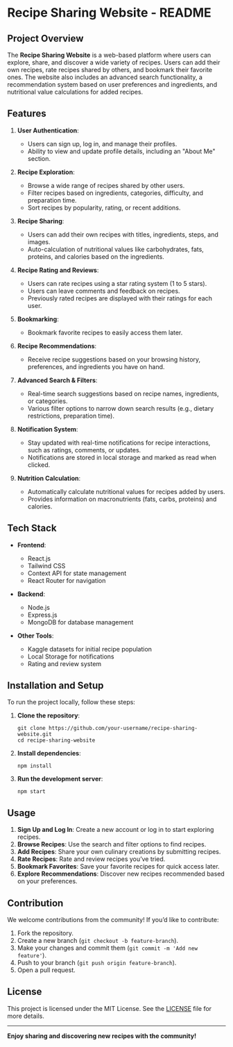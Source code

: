 # Recipe Sharing Website - README

## Project Overview

The **Recipe Sharing Website** is a web-based platform where users can explore, share, and discover a wide variety of recipes. Users can add their own recipes, rate recipes shared by others, and bookmark their favorite ones. The website also includes an advanced search functionality, a recommendation system based on user preferences and ingredients, and nutritional value calculations for added recipes.

## Features

1. **User Authentication**: 
   - Users can sign up, log in, and manage their profiles.
   - Ability to view and update profile details, including an "About Me" section.

2. **Recipe Exploration**:
   - Browse a wide range of recipes shared by other users.
   - Filter recipes based on ingredients, categories, difficulty, and preparation time.
   - Sort recipes by popularity, rating, or recent additions.

3. **Recipe Sharing**:
   - Users can add their own recipes with titles, ingredients, steps, and images.
   - Auto-calculation of nutritional values like carbohydrates, fats, proteins, and calories based on the ingredients.

4. **Recipe Rating and Reviews**:
   - Users can rate recipes using a star rating system (1 to 5 stars).
   - Users can leave comments and feedback on recipes.
   - Previously rated recipes are displayed with their ratings for each user.

5. **Bookmarking**:
   - Bookmark favorite recipes to easily access them later.

6. **Recipe Recommendations**:
   - Receive recipe suggestions based on your browsing history, preferences, and ingredients you have on hand.

7. **Advanced Search & Filters**:
   - Real-time search suggestions based on recipe names, ingredients, or categories.
   - Various filter options to narrow down search results (e.g., dietary restrictions, preparation time).

8. **Notification System**:
   - Stay updated with real-time notifications for recipe interactions, such as ratings, comments, or updates.
   - Notifications are stored in local storage and marked as read when clicked.

9. **Nutrition Calculation**:
   - Automatically calculate nutritional values for recipes added by users.
   - Provides information on macronutrients (fats, carbs, proteins) and calories.

## Tech Stack

- **Frontend**: 
  - React.js
  - Tailwind CSS
  - Context API for state management
  - React Router for navigation
  
- **Backend**: 
  - Node.js
  - Express.js
  - MongoDB for database management
  
- **Other Tools**:
  - Kaggle datasets for initial recipe population
  - Local Storage for notifications
  - Rating and review system

## Installation and Setup

To run the project locally, follow these steps:

1. **Clone the repository**:
   ```
   git clone https://github.com/your-username/recipe-sharing-website.git
   cd recipe-sharing-website
   ```

2. **Install dependencies**:
   ```
   npm install
   ```

3. **Run the development server**:
   ```
   npm start
   ```

   

## Usage

1. **Sign Up and Log In**: Create a new account or log in to start exploring recipes.
2. **Browse Recipes**: Use the search and filter options to find recipes.
3. **Add Recipes**: Share your own culinary creations by submitting recipes.
4. **Rate Recipes**: Rate and review recipes you’ve tried.
5. **Bookmark Favorites**: Save your favorite recipes for quick access later.
6. **Explore Recommendations**: Discover new recipes recommended based on your preferences.

## Contribution

We welcome contributions from the community! If you’d like to contribute:

1. Fork the repository.
2. Create a new branch (`git checkout -b feature-branch`).
3. Make your changes and commit them (`git commit -m 'Add new feature'`).
4. Push to your branch (`git push origin feature-branch`).
5. Open a pull request.

## License

This project is licensed under the MIT License. See the [LICENSE](LICENSE) file for more details.

---

**Enjoy sharing and discovering new recipes with the community!**

